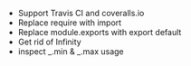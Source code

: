 - Support Travis CI and coveralls.io
- Replace require with import
- Replace module.exports with export default
- Get rid of Infinity
- inspect _.min & _.max usage

